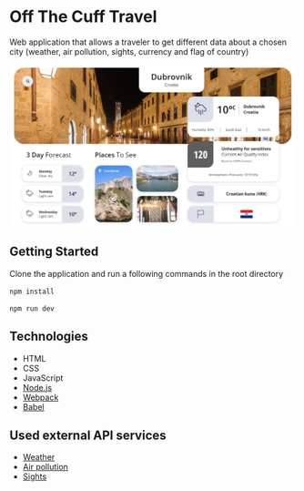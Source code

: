 # Off The Cuff Travel

Web application that allows a traveler to get different data about a chosen city (weather, air pollution, sights, currency and flag of country)

<img src="https://github.com/iasynetska/off_the_cuff_travel/blob/master/src/img/mainPage.jpg" width="600">

## Getting Started

Clone the application and run a following commands in the root directory

```
npm install
```
```
npm run dev
```

## Technologies

* HTML
* CSS
* JavaScript
* [Node.js](https://nodejs.org/en/)
* [Webpack](https://webpack.js.org/)
* [Babel](https://babeljs.io/)


## Used external API services

* [Weather](https://openweathermap.org/api)
* [Air pollution](https://www.airvisual.com/air-pollution-data-api)
* [Sights](https://www.triposo.com/api/)
